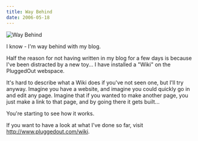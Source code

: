 ```yaml
---
title: Way Behind
date: 2006-05-18
---
```


![Way Behind](https://source.unsplash.com/l7dbl-sUg3k/1600x900)

I know - I'm way behind with my blog.

Half the reason for not having written in my blog for a few days is because I've been distracted by a new toy... I have installed a "Wiki" on the PluggedOut webspace.

It's hard to describe what a Wiki does if you've not seen one, but I'll try anyway. Imagine you have a website, and imagine you could quickly go in and edit any page. Imagine that if you wanted to make another page, you just make a link to that page, and by going there it gets built...

You're starting to see how it works.

If you want to have a look at what I've done so far, visit http://www.pluggedout.com/wiki.
